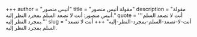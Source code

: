 +++
author = "أنيس منصور"
title = "مقولة أنيس منصور"
description = "مقولة أنيس منصور: أنت لا تصعد السلم بمجرد النظر إليه."
quote = '''أنت لا تصعد السلم بمجرد النظر إليه.''' 
slug = "أنت-لا-تصعد-السلم-بمجرد-النظر-إليه"
+++
أنت لا تصعد السلم بمجرد النظر إليه.

